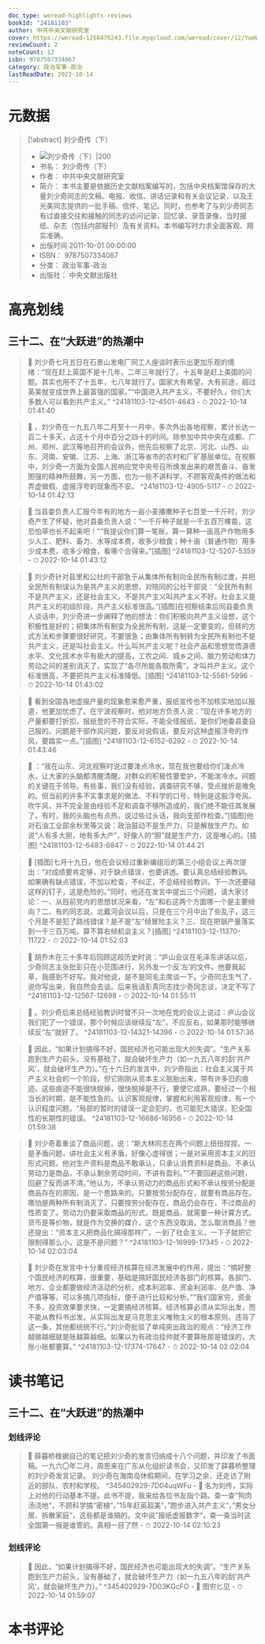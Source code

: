 ```yaml
---
doc_type: weread-highlights-reviews
bookId: "24181103"
author: 中共中央文献研究室
cover: https://weread-1258476243.file.myqcloud.com/weread/cover/12/YueWen_24181103/t7_YueWen_24181103.jpg
reviewCount: 2
noteCount: 12
isbn: 9787507334067
category: 政治军事-政治
lastReadDate: 2022-10-14
---
```

# 元数据
> [!abstract] 刘少奇传（下）
> - ![ 刘少奇传（下）|200](https://weread-1258476243.file.myqcloud.com/weread/cover/12/YueWen_24181103/t7_YueWen_24181103.jpg)
> - 书名： 刘少奇传（下）
> - 作者： 中共中央文献研究室
> - 简介： 本书主要是依据历史文献档案编写的，包括中央档案馆保存的大量刘少奇同志的文稿、电报、收信、讲话记录和有关会议记录，以及王光美同志提供的一批手稿、信件、笔记。同时，也参考了与刘少奇同志有过直接交往和接触的同志的访问记录、回忆录、录音录像，当时报纸、杂志（包括内部报刊）及有关资料。本书编写时力求全面客观、翔实准确。
> - 出版时间 2011-10-01 00:00:00
> - ISBN： 9787507334067
> - 分类： 政治军事-政治
> - 出版社： 中央文献出版社

# 高亮划线

## 三十二、在“大跃进”的热潮中


> 📌 刘少奇七月五日在石景山发电厂同工人座谈时表示出更加乐观的情绪：“现在赶上英国不是十几年，二年三年就行了。十五年是赶上美国的问题。其实也用不了十五年，七八年就行了。国家大有希望，大有前途，超过英美就变成世界上最富强的国家。”“中国进入共产主义，不要好久，你们大多数人可以看到共产主义。” ^24181103-12-4501-4643
    - ⏱ 2022-10-14 01:41:40 

> 📌 ，刘少奇在一九五八年二月至十一月中，多次外出各地视察，累计长达一百二十多天，占这十个月中百分之四十的时间。除参加中共中央在成都、广州、郑州、武汉等地召开的会议外，他先后视察了北京、河北、山西、山东、河南、安徽、江苏、上海、浙江等省市的农村和厂矿基层单位。在视察中，刘少奇一方面为全国人民响应党中央号召所焕发出来的艰苦奋斗、奋发图强的精神所鼓舞，另一方面，也为一些不讲科学、不顾客观条件的做法和弄虚做假、虚报浮夸的现象而不安。 ^24181103-12-4905-5117
    - ⏱ 2022-10-14 01:42:13 

> 📌 当县委负责人汇报今年有的地方一亩小麦播撒种子七百至一千斤时，刘少奇产生了怀疑，他对县委负责人说：“一千斤种子就是一千五百万棵苗，这恐怕草也长不起来吧！”“我提议你们算一笔账，算一算种一亩高产作物用多少人工、肥料、畜力、水等成本费，收多少粮食；种十亩（普通作物）用多少成本费，收多少粮食，看哪个合得来。”[插图] ^24181103-12-5207-5359
    - ⏱ 2022-10-14 01:43:12 

> 📌 刘少奇针对县里和公社的干部急于从集体所有制向全民所有制过渡，并把全民所有制误认为是共产主义的思想，对陪同的公社干部说：“全民所有制不是共产主义，还是社会主义。不是共产主义叫共产主义不好。社会主义是共产主义的初级阶段，共产主义标准很高。”[插图]在视察结束后同县委负责人谈话中，刘少奇进一步阐释了他的想法：你们积极向共产主义设想，这个积极性是好的；把集体所有制变为全民所有制，这是一定要变的，但转的方式方法和步骤要很好研究，不要很急；由集体所有制转为全民所有制也不是共产主义，还是叫社会主义。什么叫共产主义呢？社会产品和思想觉悟道德水平、文化技术水平有极大的提高，工农之间、城乡之间、脑力劳动和体力劳动之间的差别消灭了，实现了“各尽所能各取所需”，才叫共产主义。这个标准很高，不要把共产主义标准降低。[插图] ^24181103-12-5561-5996
    - ⏱ 2022-10-14 01:43:02 

> 📌 看到全国各地虚报产量的现象愈来愈严重，报纸宣传也不加核实地加以报道，他更加忧虑了。在宁波视察时，他对地方负责人说：“现在许多地方的产量都要打折扣，报纸登的不符合实际，不能全怪报纸，是你们地委县委自己报的。问题是干部作风问题，要反对说假话，要反对这种虚报浮夸的作风，要踏实一点。”[插图] ^24181103-12-6152-6292
    - ⏱ 2022-10-14 01:43:46 

> 📌 ：“我在山东、河北视察时说过要泼点冷水，现在我也要给你们泼点冷水，让大家的头脑都清醒清醒。对群众的积极性要爱护，不能泼冷水。间题的关键在于领导。有些事，我们没有经验，调查研究不够，受点挫折是难免的。但当前的许多不实事求是的做法、不科学的口号，特别是这股浮夸风、吹牛风，并不完全是由经验不足和调查不够所造成的，我们绝不能任其发展了。有时，我的头脑也有点热，说过些过头话，我向支部作检查。”[插图]他对石油工业部余秋里等又说：政治鼓动不是生产力，只是解放生产力。如说“人有多大胆，地有多大产”，好像人的“胆”就是生产力，这是唯心的。[插图] ^24181103-12-6483-6847
    - ⏱ 2022-10-14 01:44:21 

> 📌 [插图]七月十九日，他在会议经过重新编组后的第三小组会议上再次提出：“对成绩要肯定够，对于缺点错误，也要讲透。要认真总结经验教训。如果确有缺点错误，不加以检查，不纠正，不总结经验教训，下一次还要碰这样的钉子，这是危险的。”同时，他还在发言中提出三个问题，请大家讨论：一、从目前党内的思想状况来看，“左”和右这两个方面哪一个是主要倾向？二、有的同志说，北戴河会议以后，只是在三个月中出了些乱子，这三个月是不是犯了路线错误？是不是“左”倾冒险主义？三、现在把钢产量落实到一千三百万吨，算不算右倾机会主义？[插图] ^24181103-12-11370-11722
    - ⏱ 2022-10-14 01:52:03 

> 📌 胡乔木在三十多年后回顾这段历史时说：“庐山会议在毛泽东讲话以后，少奇同志主张批彭只在小范围进行，另外发一个反‘左’的文件。他要我起草，我感到不好写。我对他说，是不是同毛主席谈一下。少奇同志生气了，说你写出来，我自然会去谈。后来我请彭真同志找少奇同志谈，决定不写了 ^24181103-12-12567-12698
    - ⏱ 2022-10-14 01:55:11 

> 📌 。刘少奇后来总结经验教训时曾不只一次地在党的会议上说过：庐山会议我们犯了一个错误，那个时候应该继续反“左”，不应反右，如果那时能够继续反“左”就好了。 ^24181103-12-14321-14396
    - ⏱ 2022-10-14 01:57:36 

> 📌 因此，“如果计划搞得不好，国民经济也可能出现大的失调”。“生产关系跑到生产力前头，没有基础了，就会破坏生产力（如一九五八年的刮‘共产风’，就会破坏生产力）。”在十六日的发言中，刘少奇指出：社会主义属于共产主义社会的一个阶段，但它刚刚从资本主义脱胎出来，带有许多旧的痕迹。这些痕迹不能很快脱掉，很快脱掉是不行，要使它成熟，要经过一个相当长的时期，是不能性急的。认识客观规律，掌握和利用客观规律，有一个认识程度问题。“局部的暂时的错误一定会犯的，也可能犯大错误，犯全国性的长期性的错误。 ^24181103-12-16686-16956
    - ⏱ 2022-10-14 01:59:38 

> 📌 刘少奇着重谈了商品问题，说：“斯大林同志在两个问题上扭扭捏捏。一是矛盾问题，讲社会主义有矛盾，好像心虚得很；一是对采用资本主义的旧形式问题。他对生产资料是商品不敢承认，只承认消费资料是商品，不承认劳动力是商品，不承认剩余劳动时间，不讲有盈利。”“不要回避这些问题，回避了反而讲不清。”他认为，不承认劳动力的商品形式和不承认按劳分配是商品存在的原因，是一个思路来的。只要按劳分配存在，就要有商品存在。哪怕是两种所有制消灭了，只要按劳分配存在，商品仍会存在，不过商品的性质变了。劳动力仍要采取商品的形式。既是商品，就需要一种计算方式。货币是等价物，就是作为交换的媒介，这个东西没取消，怎么取消商品？他还提出：“资本主义把商品化搞得那样广，一到了社会主义，一下子就把它限制得那么小，这是不是问题？” ^24181103-12-16999-17345
    - ⏱ 2022-10-14 02:03:04 

> 📌 刘少奇在发言中十分重视经济核算在经济发展中的作用，提出：“搞好整个国民经济的核算，很重要，基础是搞好国民经济各部门的核算。各部门、地方、企业都要做经济活动的分析。成本利润率、资金利润率、总产值、净产值等等，可以多搞几项指标，便于进行比较和分析。”“我们国家穷，资金不多，投资效果要求快，一定要搞经济核算。经济核算必须从实际出发，而不能从教科书出发。从实际出发是马克思主义唯物主义的根本原则，违背了这一条，其他都统统不行。”刘少奇批驳了单纯突出政治的观点：“经济工作越做越细就是账越算越细。如果以为有政治挂帅就不要算账那是错误的，大账小账都要算。” ^24181103-12-17374-17647
    - ⏱ 2022-10-14 02:02:04 
# 读书笔记

## 三十二、在“大跃进”的热潮中

### 划线评论
> 📌 薛暮桥根据自己的笔记把刘少奇的发言归纳成十八个问题，并印发了书面稿。一九六〇年二月，周恩来在广东从化组织读书会，又印发了薛暮桥整理的刘少奇发言记录。
刘少奇在海南岛休假期间，在学习之余，还走访了附近的部队、农村和学校。  ^345402929-7D04uqWFu
    - 💭 名为刘传，实际上对他的行动基本不提。此书不提，我来给各位书友指个路。查一查“狗肉汤浇地“，不顾科学搞”密植“，”15年赶英超美“，”跑步进入共产主义“，”男女分居、拆散家庭“，这些都是谁搞的。文中说”报纸虚报数字“，查一查当时这全国第一报是谁管的。真相一目了然
    - ⏱ 2022-10-14 02:10:23

### 划线评论
> 📌 因此，“如果计划搞得不好，国民经济也可能出现大的失调”。“生产关系跑到生产力前头，没有基础了，就会破坏生产力（如一九五八年的刮‘共产风’，就会破坏生产力）。”  ^345402929-7D03KGcFO
    - 💭 图穷匕见
    - ⏱ 2022-10-14 01:59:07
   
# 本书评论
